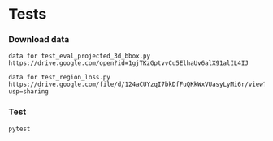 # Tests

### Download data

```
data for test_eval_projected_3d_bbox.py
https://drive.google.com/open?id=1gjTKzGptvvCu5ElhaUv6alX91alIL4IJ

data for test_region_loss.py
https://drive.google.com/file/d/124aCUYzqI7bkDfFuQKkWxVUasyLyMi6r/view?usp=sharing
```


### Test
```
pytest
```
